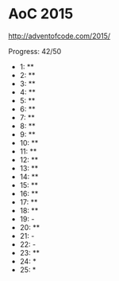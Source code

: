 AoC 2015
====

http://adventofcode.com/2015/


Progress: 42/50

- 1:      **
- 2:      **
- 3:      **
- 4:      **
- 5:      **
- 6:      **
- 7:      **
- 8:      **
- 9:      **
- 10:     **
- 11:     **
- 12:     **
- 13:     **
- 14:     **
- 15:     **
- 16:     **
- 17:     **
- 18:     **
- 19:     -
- 20:     **
- 21:     -
- 22:     -
- 23:     **
- 24:     *
- 25:     *